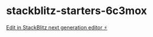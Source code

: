 # stackblitz-starters-6c3mox

[Edit in StackBlitz next generation editor ⚡️](https://stackblitz.com/~/github.com/TakezoVI/stackblitz-starters-6c3mox)